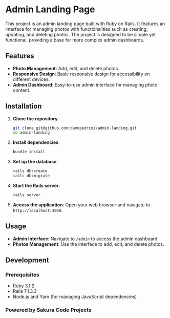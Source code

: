 # Admin Landing Page

This project is an admin landing page built with Ruby on Rails. It features an interface for managing photos with functionalities such as creating, updating, and deleting photos. The project is designed to be simple yet functional, providing a base for more complex admin dashboards.

## Features

- **Photo Management**: Add, edit, and delete photos.
- **Responsive Design**: Basic responsive design for accessibility on different devices.
- **Admin Dashboard**: Easy-to-use admin interface for managing photo content.

## Installation

1. **Clone the repository**:
    ```bash
    git clone git@github.com:damnpedrini/admin-landing.git
    cd admin-landing
    ```

2. **Install dependencies**:
    ```bash
    bundle install
    ```

3. **Set up the database**:
    ```bash
    rails db:create
    rails db:migrate
    ```

4. **Start the Rails server**:
    ```bash
    rails server
    ```

5. **Access the application**:
    Open your web browser and navigate to `http://localhost:3000`.

## Usage

- **Admin Interface**: Navigate to `/admin` to access the admin dashboard.
- **Photos Management**: Use the interface to add, edit, and delete photos.

## Development

### Prerequisites

- Ruby 3.1.2
- Rails 7.1.3.3
- Node.js and Yarn (for managing JavaScript dependencies)

### Powered by Sakura Code Projects


